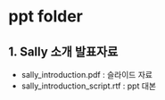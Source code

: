 # ppt folder

## 1. Sally 소개 발표자료
- sally_introduction.pdf : 슬라이드 자료
- sally_introduction_script.rtf : ppt 대본
